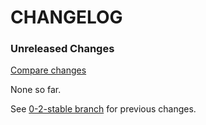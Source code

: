 # CHANGELOG

### Unreleased Changes

[Compare changes](https://github.com/tf/pr_log/compare/0-2-stable...master)

None so far.

See
[0-2-stable branch](https://github.com/tf/pr_log/blob/0-2-stable/CHANGELOG.md)
for previous changes.

